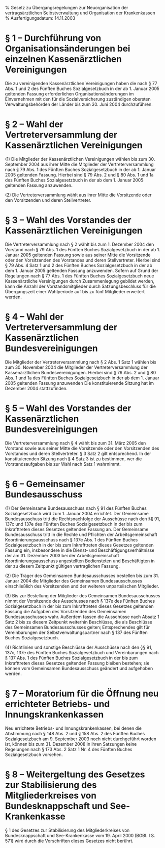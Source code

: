 % Gesetz zu Übergangsregelungen zur Neuorganisation der vertragsärztlichen Selbstverwaltung und Organisation der Krankenkassen
% Ausfertigungsdatum: 14.11.2003
 
# § 1 – Durchführung von Organisationsänderungen bei einzelnen Kassenärztlichen Vereinigungen

Die zu vereinigenden Kassenärztlichen Vereinigungen haben die nach § 77 Abs. 1 und 2 des Fünften Buches Sozialgesetzbuch in der ab 1. Januar 2005 geltenden Fassung erforderlichen Organisationsänderungen im Einvernehmen mit den für die Sozialversicherung zuständigen obersten Verwaltungsbehörden der Länder bis zum 30. Juni 2004 durchzuführen.

# § 2 – Wahl der Vertreterversammlung der Kassenärztlichen Vereinigungen

(1) Die Mitglieder der Kassenärztlichen Vereinigungen wählen bis zum 30. September 2004 aus ihrer Mitte die Mitglieder der Vertreterversammlung nach § 79 Abs. 1 des Fünften Buches Sozialgesetzbuch in der ab 1. Januar 2005 geltenden Fassung. Hierbei sind § 79 Abs. 2 und § 80 Abs. 1 und 1a des Fünften Buches Sozialgesetzbuch in der ab dem 1. Januar 2005 geltenden Fassung anzuwenden.

(2) Die Vertreterversammlung wählt aus ihrer Mitte die Vorsitzende oder den Vorsitzenden und deren Stellvertreter.

# § 3 – Wahl des Vorstandes der Kassenärztlichen Vereinigungen

Die Vertreterversammlung nach § 2 wählt bis zum 1. Dezember 2004 den Vorstand nach § 79 Abs. 1 des Fünften Buches Sozialgesetzbuch in der ab 1. Januar 2005 geltenden Fassung sowie aus seiner Mitte die Vorsitzende oder den Vorsitzenden des Vorstandes und deren Stellvertreter. Hierbei sind § 79 Abs. 4 Satz 1 und 2 des Fünften Buches Sozialgesetzbuch in der ab dem 1. Januar 2005 geltenden Fassung anzuwenden. Sofern auf Grund der Regelungen nach § 77 Abs. 1 des Fünften Buches Sozialgesetzbuch neue Kassenärztliche Vereinigungen durch Zusammenlegung gebildet werden, kann die Anzahl der Vorstandsmitglieder durch Satzungsbeschluss für die Übergangszeit einer Wahlperiode auf bis zu fünf Mitglieder erweitert werden.

# § 4 – Wahl der Vertreterversammlung der Kassenärztlichen Bundesvereinigungen

Die Mitglieder der Vertreterversammlung nach § 2 Abs. 1 Satz 1 wählen bis zum 30. November 2004 die Mitglieder der Vertreterversammlung der Kassenärztlichen Bundesvereinigungen. Hierbei sind § 79 Abs. 2 und § 80 Abs. 1 und 1a des Fünften Buches Sozialgesetzbuch in der ab dem 1. Januar 2005 geltenden Fassung anzuwenden Die konstituierende Sitzung hat im Dezember 2004 stattzufinden.

# § 5 – Wahl des Vorstandes der Kassenärztlichen Bundesvereinigungen

Die Vertreterversammlung nach § 4 wählt bis zum 31. März 2005 den Vorstand sowie aus seiner Mitte die Vorsitzende oder den Vorsitzenden des Vorstandes und deren Stellvertreter. § 3 Satz 2 gilt entsprechend. In der konstituierenden Sitzung nach § 4 Satz 3 ist zu bestimmen, wer die Vorstandsaufgaben bis zur Wahl nach Satz 1 wahrnimmt.

# § 6 – Gemeinsamer Bundesausschuss

(1) Der Gemeinsame Bundesausschuss nach § 91 des Fünften Buches Sozialgesetzbuch wird zum 1. Januar 2004 errichtet. Der Gemeinsame Bundesausschuss tritt die Rechtsnachfolge der Ausschüsse nach den §§ 91, 137c und 137e des Fünften Buches Sozialgesetzbuch in der bis zum Inkrafttreten dieses Gesetzes geltenden Fassung an. Der Gemeinsame Bundesausschuss tritt in die Rechte und Pflichten der Arbeitsgemeinschaft Koordinierungsausschuss nach § 137e Abs. 1 des Fünften Buches Sozialgesetzbuch in der bis zum Inkrafttreten dieses Gesetzes geltenden Fassung ein, insbesondere in die Dienst- und Beschäftigungsverhältnisse der am 31. Dezember 2003 bei der Arbeitsgemeinschaft Koordinierungsausschuss angestellten Bediensteten und Beschäftigten in der zu diesem Zeitpunkt gültigen vertraglichen Fassung.

(2) Die Träger des Gemeinsamen Bundesausschusses bestellen bis zum 31. Januar 2004 die Mitglieder des Gemeinsamen Bundesausschusses einschließlich des Vorsitzenden und der weiteren unparteiischen Mitglieder.

(3) Bis zur Bestellung der Mitglieder des Gemeinsamen Bundesausschusses nimmt der Vorsitzende des Ausschusses nach § 137e des Fünften Buches Sozialgesetzbuch in der bis zum Inkrafttreten dieses Gesetzes geltenden Fassung die Aufgaben des Vorsitzenden des Gemeinsamen Bundesausschusses wahr. Außerdem fassen die Ausschüsse nach Absatz 1 Satz 2 bis zu diesem Zeitpunkt weiterhin Beschlüsse, die als Beschlüsse des Gemeinsamen Bundesausschusses gelten; Entsprechendes gilt für Vereinbarungen der Selbstverwaltungspartner nach § 137 des Fünften Buches Sozialgesetzbuch.

(4) Richtlinien und sonstige Beschlüsse der Ausschüsse nach den §§ 91, 137c, 137e des Fünften Buches Sozialgesetzbuch und Vereinbarungen nach § 137 Abs. 1 des Fünften Buches Sozialgesetzbuch in der bis zum Inkrafttreten dieses Gesetzes geltenden Fassung bleiben bestehen; sie können vom Gemeinsamen Bundesausschuss geändert und aufgehoben werden.

# § 7 – Moratorium für die Öffnung neu errichteter Betriebs- und Innungskrankenkassen

Neu errichtete Betriebs- und Innungskrankenkassen, bei denen die Abstimmung nach § 148 Abs. 2 und § 158 Abs. 2 des Fünften Buches Sozialgesetzbuch am 9. September 2003 noch nicht durchgeführt worden ist, können bis zum 31. Dezember 2008 in ihren Satzungen keine Regelungen nach § 173 Abs. 2 Satz 1 Nr. 4 des Fünften Buches Sozialgesetzbuch vorsehen.

# § 8 – Weitergeltung des Gesetzes zur Stabilisierung des Mitgliederkreises von Bundesknappschaft und See-Krankenkasse

§ 1 des Gesetzes zur Stabilisierung des Mitgliederkreises von Bundesknappschaft und See-Krankenkasse vom 19. April 2000 (BGBl. I S. 571) wird durch die Vorschriften dieses Gesetzes nicht berührt.
